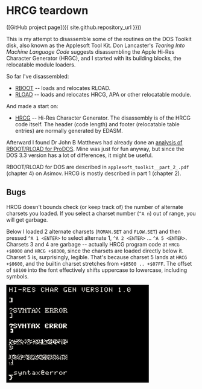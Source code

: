# HRCG teardown

([GitHub project page]({{ site.github.repository_url }}))

This is my attempt to disassemble some of the routines on the DOS Toolkit disk, also known as the Applesoft Tool Kit. Don Lancaster's *Tearing Into Machine Language Code* suggests disassembling the Apple Hi-Res Character Generator (HRGC), and I started with its building blocks, the relocatable module loaders.

So far I've disassembled:

- [RBOOT](RBOOT.html) -- loads and relocates RLOAD.
- [RLOAD](RLOAD.html) -- loads and relocates HRCG, APA or other relocatable module.

And made a start on:

- [HRCG](HRCG.code.html) -- Hi-Res Character Generator. The disassembly is of the HRCG code itself. The header (code length) and footer (relocatable table entries) are normally generated by EDASM.

Afterward I found Dr John B Matthews had already done an [analysis of RBOOT/RLOAD for ProDOS](https://sites.google.com/site/drjohnbmatthews/apple2/rel). Mine was just for fun anyway, but since the DOS 3.3 version has a lot of differences, it might be useful.

RBOOT/RLOAD for DOS are described in `applesoft_toolkit__part_2_.pdf` (chapter 4) on Asimov.
HRCG is mostly described in part 1 (chapter 2).

## Bugs

HRCG doesn't bounds check (or keep track of) the number of alternate charsets you loaded. If you select a charset number (`^A n`) out of range, you will get garbage.

Below I loaded 2 alternate charsets (`ROMAN.SET` and `FLOW.SET`) and then pressed `^A 1 <ENTER>` to select alternate 1, `^A 2 <ENTER>` ... `^A 5 <ENTER>`. Charsets 3 and 4 are garbage -- actually HRCG program code at `HRCG +$0000` and `HRCG +$0300`, since the charsets are loaded directly below it. Charset 5 is, surprisingly, legible. That's because charset 5 lands at `HRCG +$0600`, and the builtin charset stretches from `+$0500 .. +$07FF`. The offset of `$0100` into the font effectively shifts uppercase to lowercase, including symbols. 

<img src="hrcg-charset-garbage.png" width="75%">

